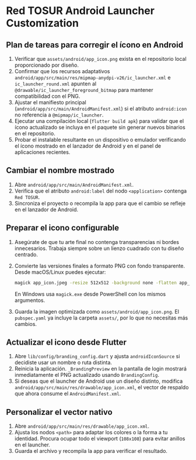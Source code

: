 # Red TOSUR Android Launcher Customization

## Plan de tareas para corregir el ícono en Android
1. Verificar que `assets/android/app_icon.png` exista en el repositorio local proporcionado por diseño.
2. Confirmar que los recursos adaptativos `android/app/src/main/res/mipmap-anydpi-v26/ic_launcher.xml` e `ic_launcher_round.xml` apunten al `@drawable/ic_launcher_foreground_bitmap` para mantener compatibilidad con el PNG.
3. Ajustar el manifiesto principal (`android/app/src/main/AndroidManifest.xml`) si el atributo `android:icon` no referencia a `@mipmap/ic_launcher`.
4. Ejecutar una compilación local (`flutter build apk`) para validar que el ícono actualizado se incluya en el paquete sin generar nuevos binarios en el repositorio.
5. Probar el instalable resultante en un dispositivo o emulador verificando el ícono mostrado en el lanzador de Android y en el panel de aplicaciones recientes.

## Cambiar el nombre mostrado
1. Abre `android/app/src/main/AndroidManifest.xml`.
2. Verifica que el atributo `android:label` del nodo `<application>` contenga `Red TOSUR`.
3. Sincroniza el proyecto o recompila la app para que el cambio se refleje en el lanzador de Android.

## Preparar el icono configurable
1. Asegúrate de que tu arte final no contenga transparencias ni bordes innecesarios. Trabaja siempre sobre un lienzo cuadrado con tu diseño centrado.
2. Convierte las versiones finales a formato PNG con fondo transparente. Desde macOS/Linux puedes ejecutar:

   ```bash
   magick app_icon.jpeg -resize 512x512 -background none -flatten app_icon.png
   ```

   En Windows usa `magick.exe` desde PowerShell con los mismos argumentos.
3. Guarda la imagen optimizada como `assets/android/app_icon.png`. El `pubspec.yaml` ya incluye la carpeta `assets/`, por lo que no necesitas más cambios.

## Actualizar el icono desde Flutter
1. Abre `lib/config/branding_config.dart` y ajusta `androidIconSource` si decidiste usar un nombre o ruta distinta.
2. Reinicia la aplicación. `_BrandingPreview` en la pantalla de login mostrará inmediatamente el PNG actualizado usando `BrandingConfig`.
3. Si deseas que el launcher de Android use un diseño distinto, modifica `android/app/src/main/res/drawable/app_icon.xml`, el vector de respaldo que ahora consume el `AndroidManifest.xml`.

## Personalizar el vector nativo
1. Abre `android/app/src/main/res/drawable/app_icon.xml`.
2. Ajusta los nodos `<path>` para adaptar los colores o la forma a tu identidad. Procura ocupar todo el viewport (`108x108`) para evitar anillos en el launcher.
3. Guarda el archivo y recompila la app para verificar el resultado.
